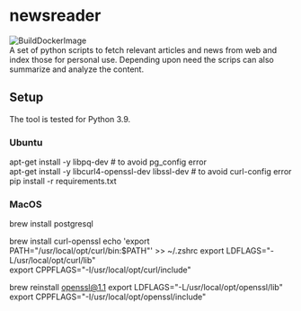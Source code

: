 # newsreader
![BuildDockerImage](https://github.com/soubhagyarnayak/newsreader/workflows/Python%20application/badge.svg)  
A set of python scripts to fetch relevant articles and news from web and index those for personal use.
Depending upon need the scrips can also summarize and analyze the content.

## Setup
The tool is tested for Python 3.9.
### Ubuntu
apt-get install -y libpq-dev # to avoid pg_config error  
apt-get install -y libcurl4-openssl-dev libssl-dev # to avoid curl-config error  
pip install -r requirements.txt  

### MacOS
brew install postgresql

brew install curl-openssl
echo 'export PATH="/usr/local/opt/curl/bin:$PATH"' >> ~/.zshrc
export LDFLAGS="-L/usr/local/opt/curl/lib"     
export CPPFLAGS="-I/usr/local/opt/curl/include"

brew reinstall openssl@1.1
export LDFLAGS="-L/usr/local/opt/openssl/lib"                                  
export CPPFLAGS="-I/usr/local/opt/openssl/include"


